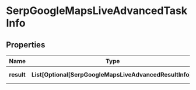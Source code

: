 # SerpGoogleMapsLiveAdvancedTaskInfo


## Properties

| Name | Type | Description | Notes |
|------------ | ------------- | ------------- | -------------|
**result** | **List[Optional[SerpGoogleMapsLiveAdvancedResultInfo]]** | array of results |[optional]|